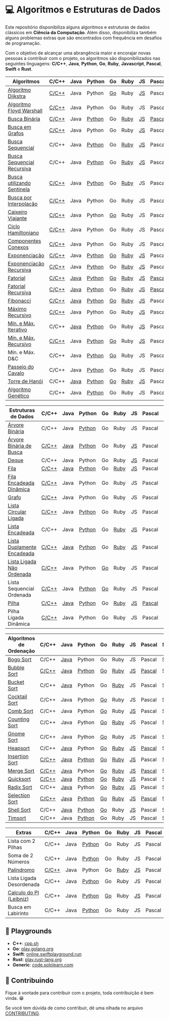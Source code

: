 # :computer: Algoritmos e Estruturas de Dados

Este repositório disponibiliza alguns algoritmos e estruturas de dados clássicos em **Ciência da Computação**. Além disso, disponibiliza também alguns problemas extras que são encontrados com frequência em desafios de programação.

Com o objetivo de alcançar uma abrangência maior e encorajar novas pessoas a contribuir com o projeto, os algoritmos são disponibilizados nas seguintes linguagens: **C/C++**, **Java**, **Python**, **Go**, **Ruby**, **Javascript**, **Pascal**, **Swift** e **Rust**.

| Algoritmos                          | C/C++ | Java | Python | Go | Ruby | JS | Pascal | Swift | Rust |
|-------------------------------------|-------|------|--------|----|------|----|--------|-------|------|
| [Algoritmo Dijkstra][1]                  | [C/C++](./src/c/AlgoritmoDijkstra.c) | Java | Python | [Go](./src/go/dijkstra/dijkstra.go) | Ruby | [JS](src/javascript/AlgoritmoDijkstra.js) | Pascal | Swift | Rust |
| [Algoritmo Floyd Warshall][2]             | [C/C++](./src/c/AlgoritmoFloydWarshall.c) | Java | Python | Go | Ruby | JS |  Pascal | Swift | Rust |
| [Busca Binária][5]                       | [C/C++](./src/c/BinarySearch.cpp) | Java | [Python](./src/python/busca_binaria.py) | Go | [Ruby](./src/ruby/BuscaBinaria.rb) | [JS](./src/javascript/BinarySearch.js) |  [Pascal](./src/pascal/busca-binaria.pas) | Swift | Rust |
| [Busca em Grafos][6]                      | [C/C++](./src/c/BuscaEmGrafo.c) | Java | Python | Go | Ruby | [JS](./src/javascript/GraphSearch.js) | Pascal | Swift | Rust |
| [Busca Sequencial][7]                    | C/C++ | Java | [Python](./src/python/busca_sequencial.py) | Go | [Ruby](./src/ruby/BuscaSequencial.rb) | [JS](./src/javascript/BuscaLinear.js) |  Pascal | Swift | Rust |
| [Busca Sequencial Recursiva][8]          | C/C++ | Java | [Python](./src/python/busca_sequencial_recursiva.py) | Go | [Ruby](src/ruby/Busca_Sequencial_Recursiva.rb) | [JS](./src/javascript/RecursiveLinearSearch.js) |  Pascal | Swift | Rust |
| [Busca utilizando Sentinela][9]          | [C/C++](./src/c/BuscaSentinela.c) | Java | [Python](./src/python/busca_sentinela.py) | Go | [Ruby](./src/ruby/BuscaSentinela.rb) | JS |  Pascal | Swift | Rust |
| [Busca por Interpolação][55]        | [C/C++](./src/c/Interpolation_search.cpp) | Java | Python | Go | Ruby | JS |  Pascal | Swift | Rust |
| [Caixeiro Viajante][10]                   | [C/C++](./src/c/CaixeiroViajante.c) | Java | Python | [Go](./src/go/caixeiroviajante/caixeiroviajante.go) | Ruby | JS |  Pascal | Swift | Rust |
| [Ciclo Hamiltoniano][11]                  | [C/C++](./src/c/CicloHamiltoniano.c) | Java | Python | Go | Ruby | JS |  Pascal | Swift | Rust |
| [Componentes Conexos][12]                 | [C/C++](./src/c/ComponentesConexos.c) | Java | Python | Go | Ruby | JS |  Pascal | Swift | Rust |
| [Exponenciação][13]                       | [C/C++](./src/c/Exponenciacao.c) | Java | [Python](./src/python/exponenciacao.py) | [Go](./src/go/exponenciacao/exponenciacao.go) | [Ruby](./src/ruby/Exponenciacao.rb) | [JS](./src/javascript/Exponentiation.js) |  Pascal | Swift | Rust |
| [Exponenciação Recursiva][14]             | [C/C++](./src/c/ExponenciacaoRecursiva.c) | Java | [Python](./src/python/exponenciacao_recursiva.py) | Go | [Ruby](./src/ruby/ExponenciacaoRecursiva.rb) | [JS](./src/javascript/ExponentiationRecursive.js) |  Pascal | Swift | [Rust](./src/rust/exponentiation_recursive.rs) |
| [Fatorial][15]                            | [C/C++](./src/c/Fatorial.c) | [Java](./src/java/Fatorial.java) | [Python](./src/python/fatorial.py) | [Go](./src/go/fatorial/fatorial.go) | [Ruby](./src/ruby/Fatorial.rb) | [JS](./src/javascript/Factorial.js) |  [Pascal](./src/pascal/fatorial.pas) | Swift | Rust |
| [Fatorial Recursiva][16]                  | [C/C++](./src/c/FatorialRecursiva.c) | [Java](./src/java/FatorialRecursiva.java) | [Python](./src/python/fatorial_recursiva.py) | Go | [Ruby](./src/ruby/Fatorial.rb) | [JS](./src/javascript/FactorialRecursive.js) | [Pascal](src/pascal/fatorial-recusiva.pas) | Swift | [Rust](./src/rust/fatorial_recursiva.rs) |
| [Fibonacci][17]                           | [C/C++](./src/c/Fibonacci.cpp) | [Java](./src/java/Fibonacci.java) | [Python](./src/python/fibonacci.py) | [Go](./src/go/fibonacci/fibonacci.go) | [Ruby](./src/ruby/Fibonacci.rb) | [JS](./src/javascript/Fibonacci.js) | Pascal | [Swift](./src/swift/fibonacci.swift) | [Rust](./src/rust/fibonacci.rs) |
| [Máximo Recursivo][26]                    | [C/C++](./src/c/MaxRecursivo.c) | Java | Python | Go | Ruby | [JS](./src/javascript/MaxRecursive.js) |  Pascal | Swift | Rust |
| [Mín. e Máx. Iterativo][27]           | C/C++ | [Java](./src/java/MaxMinArray.java) | [Python](./src/python/min_max_iterativo.py) | Go | Ruby | [JS](./src/javascript/IterativeMinAndMax.js) | Pascal | Swift | [Rust](./src/rust/min_max_iterativo.rs) |
| [Mín. e Máx. Recursivo][28]           | [C/C++](./src/c/MaxMinRecursivo.c) | Java | [Python](./src/python/maximo_minimo_recursivo.py) | [Go](./src/go/maximominimo/MaximoMinimo.go) | Ruby | [JS](./src/javascript/RecursiveMinAndMax.js) | Pascal | Swift | Rust |
| Mín. e Máx. D&C                       | C/C++ | Java | [Python](./src/python/maximo_recursivo_dc.py) | [Go](./src/go/maximominimo/MaximoMinimo.go) | Ruby | JS | Pascal | Swift | Rust |
| [Passeio do Cavalo][30]                   | C/C++ | Java | [Python](./src/python/passeio_do_cavalo.py) | Go | Ruby | JS |  Pascal | Swift | Rust |
| [Torre de Hanói][33]                      | C/C++ | [Java](./src/java/TorreDeHanoi.java) | [Python](./src/python/torre_de_hanoi.py) | [Go](./src/go/hanoi/hanoi.go) | [Ruby](./src/ruby/Hanoi.rb) | [JS](./src/javascript/TorreDeHanoi.js) | Pascal | Swift | [Rust](./src/rust/torre_hanoi.rs) |
| [Algoritmo Genético][51]                  | C/C++ | Java | [Python](./src/python/genetic_algorithm.py) | Go | Ruby | JS |  Pascal | Swift | Rust |

| Estruturas de Dados                 | C/C++ | Java | Python | Go | Ruby | JS | Pascal | Swift | Rust |
|-------------------------------------|-------|------|--------|----|------|----|--------|-------|------|
| [Árvore Binária][4]                 | C/C++ | Java | [Python](./src/python/binary_tree.py) | Go | Ruby | JS |  Pascal | Swift | Rust |
| [Árvore Binária de Busca][3]        | [C/C++](./src/c/ArvoreBinariaDeBusca.c) | [Java](./src/java/ArvoreDeBuscaBinaria.java) | [Python](./src/python/arvore_binaria_de_busca.py) | Go | Ruby | [JS](./src/javascript/ArvoreDeBuscaBinaria.js) |  Pascal | Swift | Rust |
| [Deque][54]                               | C/C++ | Java | Python | Go | Ruby | [JS](./src/javascript/Deque.js) | Pascal | Swift | [Rust](./src/rust/deque.rs) |
| [Fila][18]                                | [C/C++](./src/c/Fila.c) | [Java](./src/java/Fila.java) | [Python](./src/python/fila.py) | Go | [Ruby](./src/ruby/Fila.rb) | [JS](./src/javascript/Fila.js) |  Pascal | Swift | [Rust](./src/rust/fila.rs) |
| [Fila Encadeada Dinâmica][19]             | [C/C++](./src/c/FilaEncadeadaDinamica.c) | Java | Python | Go | Ruby | JS | Pascal | Swift | Rust |
| [Grafo][20]                               | [C/C++](./src/c/Grafos.c) | Java | Python | Go | Ruby | JS |  Pascal | Swift | Rust |
| [Lista Circular Ligada][52]               | [C/C++](./src/c/ListaCircularLigada.c) | Java | [Python](./src/python/lista_encadeada_circular.py) | Go | Ruby | JS |  Pascal | Swift | Rust |
| [Lista Encadeada][22]                     | C/C++ | Java | [Python](./src/python/lista_encadeada.py) | Go | [Ruby](./src/ruby/Lista_encadeada.rb) | [JS](./src/javascript/ListaSimplesmenteEncadeada.js) |  Pascal | Swift | Rust |
| [Lista Duplamente Encadeada][23]          | [C/C++](./src/c/ListaDuplamenteEncadeada.c) | [Java](./src/java/ListaDuplamenteEncadeada.java) | [Python](./src/python/lista_duplamente_encadeada.py) | Go | [Ruby](./src/ruby/Lista_duplamente_encadeada.rb)| [JS](./src/javascript/ListaDuplamenteEncadeada.js) | Pascal | Swift | Rust |
| [Lista Ligada Não Ordenada][24]           | [C/C++](./src/c/ListaLigadaNaoOrdenada.c) | Java | Python | [Go](src/go/listasequencialnaoordenada/listaSequencialNaoOrdenada.go) | Ruby | JS | Pascal | Swift | Rust |
| Lista Sequencial Ordenada           | [C/C++](./src/c/ListaSequencialOrdenada.c) | Java | [Python](./src/python/lista_sequencial_ordenada.py) | [Go](src/go/listasequencialordenada/listaSequencialOrdenada.go) | Ruby | JS |  Pascal | Swift | Rust |
| [Pilha][31]                               | [C/C++](./src/c/Pilha.c) | [Java](./src/java/Pilha.java) | [Python](./src/python/pilha.py) | Go | [Ruby](./src/ruby/Pilha.rb) | [JS](./src/javascript/Pilha.js) |  [Pascal](./src/pascal/pilha.pas) | Swift | [Rust](./src/rust/pilha.rs) |
| Pilha Ligada Dinâmica               | [C/C++](./src/c/PilhaLigadaDinamica.c) | Java | Python | Go | Ruby | JS |  Pascal | Swift | Rust |

| Algoritmos de Ordenação             | C/C++ | Java | Python | Go | Ruby | JS | Pascal | Swift | Rust |
|-------------------------------------|-------|------|--------|----|------|----|--------|-------|------|
| [Bogo Sort][34]                     | C/C++ | [Java](./src/java/BogoSort.java) | Python | Go | Ruby | JS | Pascal | Swift | Rust |
| [Bubble Sort][35]                         | [C/C++](./src/c/BubbleSort.cpp) | [Java](./src/java/BubbleSort.java) | [Python](./src/python/bubble_sort.py) | [Go](./src/go/bubbleSort/bubbleSort.go) | [Ruby](./src/ruby/bubble_sort.rb) | [JS](./src/javascript/BurbbleSort.js) |  [Pascal](./src/pascal/bubble-sort.pas) | Swift | [Rust](./src/rust/bubble_sort.rs) |
| [Bucket Sort][36]                     | C/C++ | [Java](./src/java/BucketSort.java) | Python | Go | [Ruby](./src/ruby/bucket_sort.rb) | JS | Pascal | Swift | Rust |
| [Cocktail Sort][37]                       | C/C++ | Java | Python | [Go](./src/go/cocktailsort/cocktailsort.go) | Ruby | JS | Pascal | Swift | Rust |
| [Comb Sort][38]                           | C/C++ | Java | Python | [Go](./src/go/combsort/combsort.go) | Ruby | [JS](./src/javascript/CombSort.js) | Pascal | Swift | Rust |
| [Counting Sort][39]                       | C/C++ | Java | Python | [Go](./src/go/countingsort/countingsort.go) | [Ruby](./src/ruby/count_sort.rb) | JS | Pascal | Swift | Rust |
| [Gnome Sort][40]                          | C/C++ | Java | Python | [Go](./src/go/gnomesort/gnomesort.go) | Ruby | JS |  Pascal | Swift | [Rust](./src/rust/gnomesort.rs) |
| [Heapsort][41]                            | C/C++ | [Java](./src/java/HeapSort.java) | Python | [Go](./src/go/heapsort/heapsort.go) | [Ruby](./src/ruby/heap_sort.rb) | [JS](./src/javascript/HeapSort.js) | [Pascal](./src/pascal/heapsort.pas) | Swift | Rust |
| [Insertion Sort][42]                      | [C/C++](./src/c/InsertionSort.cpp) | [Java](./src/java/InsertionSort.java) | [Python](./src/python/insertion_sort.py) | [Go](./src/go/insertionsort/insertionsort.go) | [Ruby](./src/ruby/insertion_sort.rb) | [JS](./src/javascript/InsertionSort.js) |  Pascal | Swift | [Rust](./src/rust/insertion_sort.rs) |
| [Merge Sort][44]                          | [C/C++](./src/c/MergeSort.c) | [Java](./src/java/Mergesort.java) | Python | [Go](./src/go/mergesort/mergesort.go) | [Ruby](./src/ruby/merge_sort.rb) | [JS](./src/javascript/MergeSort.js) | [Pascal](./src/pascal/mergesort.pas) | Swift | Rust |
| [Quicksort][45]                           | [C/C++](./src/c/QuickSort.cpp) | [Java](./src/java/Quicksort.java) | [Python](./src/python/quick_sort.py) | [Go](./src/go/quicksort/quicksort.go) | [Ruby](./src/ruby/quick_sort.rb) | [JS](./src/javascript/QuickSort.js) |  Pascal | Swift | Rust |
| [Radix Sort][46]                          | C/C++ | [Java](./src/java/RadixSort.java) | Python | [Go](./src/go/radixsort/radixsort.go) | [Ruby](./src/ruby/radix_sort.rb) | [JS](./src/javascript/RadixSort.js) | Pascal | Swift | Rust |
| [Selection Sort][47]                      | [C/C++](./src/c/SelectionSort.cpp) | [Java](./src/java/SelectionSort.java) | [Python](./src/python/selection_sort.py) | [Go](./src/go/selectionsort/selectionsort.go) | [Ruby](./src/ruby/selection_sort.rb) | [JS](./src/javascript/SelectionSort.js) | [Pascal](./src/pascal/selectsort.pas) | Swift | Rust |
| [Shell Sort][48]                          | C/C++ | [Java](./src/java/ShellSort.java) | [Python](./src/python/shell_sort.py) | [Go](./src/go/shellsort/shellsort.go) | Ruby | [JS](./src/javascript/ShellSort.js) |  Pascal | Swift | Rust |
| [Timsort][53]                             | C/C++ | Java | [Python](./src/python/tim_sort.py) | Go | Ruby | JS | Pascal | Swift | Rust |

| Extras                              | C/C++ | Java | Python | Go | Ruby | JS | Pascal | Swift | Rust |
|-------------------------------------|-------|------|--------|----|------|----|--------|-------|------|
| Lista com 2 Pilhas                  | C/C++ | Java | [Python](./src/python/lista_com_pilhas.py) | Go | Ruby | JS | Pascal | Swift | Rust |
| Soma de 2 Números                   | C/C++ | Java | [Python](./src/python/soma_dois_numeros.py) | Go | Ruby | JS | Pascal | Swift | Rust |
| [Palíndromo][49]                    | [C/C++](./src/c/Palindromo.c) | Java | Python | Go | [Ruby](./src/ruby/Palindromo.rb) | [JS](./src/javascript/Palindromo.js) | Pascal | [Swift](./src/swift/palindromo.swift) | [Rust](./src/rust/palindromo.rs) |
| Lista Ligada Desordenada            | C/C++ | Java | [Python](./src/python/lista_encadeada_desordenada.py) | Go | Ruby | JS | Pascal | Swift | Rust |
| [Calculo do PI (Leibniz)][50]       | C/C++ | Java | [Python](./src/python/calculate_pi.py) | [Go](./src/go/calculatepi/calculatepi.go) | Ruby | [JS](./src/javascript/calculate_pi.js) | Pascal | Swift | [Rust](./src/rust/calculate_pi.rs) |
| Busca em Labirinto                  | C/C++ | Java | [Python](./src/python/busca_em_labirinto.py) | Go | Ruby | JS | Pascal | Swift | Rust |

## :ferris_wheel: Playgrounds

- **C++**: [cpp.sh][60]
- **Go**: [play.golang.org][56]
- **Swift**: [online.swiftplayground.run][57]
- **Rust**: [play.rust-lang.org][58]
- **Generic**: [code.sololearn.com][59]

## :dancers: Contribuindo

Fique à vontade para contribuir com o projeto, toda contribuição é bem vinda. :grin:

Se você tem dúvida de como contribuir, dê uma olhada no arquivo [CONTRIBUTING](CONTRIBUTING.md).

[1]: https://pt.wikipedia.org/wiki/Algoritmo_de_Dijkstra
[2]: https://pt.wikipedia.org/wiki/Algoritmo_de_Floyd-Warshall
[3]: https://pt.wikipedia.org/wiki/%C3%81rvore_bin%C3%A1ria_de_busca
[4]: https://pt.wikipedia.org/wiki/%C3%81rvore_bin%C3%A1ria
[5]: https://pt.wikipedia.org/wiki/Pesquisa_bin%C3%A1ria
[6]: https://www.inf.ufsc.br/grafos/represen/busca.html
[7]: https://pt.wikipedia.org/wiki/Busca_linear
[8]: https://pt.wikipedia.org/wiki/Busca_linear
[9]: https://updatedcode.wordpress.com/2015/06/16/busca-sequencial-com-sentinela/
[10]: https://pt.wikipedia.org/wiki/Problema_do_caixeiro-viajante
[11]: https://pt.wikipedia.org/wiki/Caminho_hamiltoniano
[12]: https://www.ime.usp.br/~pf/algoritmos_para_grafos/aulas/components.html
[13]: https://pt.wikipedia.org/wiki/Exponencia%C3%A7%C3%A3o
[14]: https://pt.wikipedia.org/wiki/Exponencia%C3%A7%C3%A3o
[15]: https://pt.wikipedia.org/wiki/Fatorial
[16]: https://pt.wikipedia.org/wiki/Fatorial
[17]: https://pt.wikipedia.org/wiki/Sequ%C3%AAncia_de_Fibonacci
[18]: https://pt.wikipedia.org/wiki/FIFO
[19]: https://www.ime.usp.br/~pf/algoritmos/aulas/lista.html
[20]: https://pt.wikipedia.org/wiki/Teoria_dos_grafos
[22]: https://pt.wikipedia.org/wiki/Lista_ligada
[23]: https://pt.wikipedia.org/wiki/Lista_duplamente_ligada
[24]: https://www.ime.usp.br/~pf/algoritmos/aulas/lista.html
[26]: https://www.ime.usp.br/~pf/algoritmos/aulas/recu.html
[27]: https://www.ime.usp.br/~pf/algoritmos/aulas/recu.html
[28]: https://www.ime.usp.br/~pf/algoritmos/aulas/recu.html
[30]: https://pt.wikipedia.org/wiki/Problema_do_cavalo
[31]: https://pt.wikipedia.org/wiki/LIFO
[33]: https://pt.wikipedia.org/wiki/Torre_de_Han%C3%B3i
[34]: https://pt.wikipedia.org/wiki/Bogosort
[35]: https://pt.wikipedia.org/wiki/Bubble_sort
[36]: https://pt.wikipedia.org/wiki/Bucket_sort
[37]: https://pt.wikipedia.org/wiki/Cocktail_sort
[38]: https://pt.wikipedia.org/wiki/Comb_sort
[39]: https://pt.wikipedia.org/wiki/Counting_sort
[40]: https://pt.wikipedia.org/wiki/Gnome_sort
[41]: https://pt.wikipedia.org/wiki/Heapsort
[42]: https://pt.wikipedia.org/wiki/Insertion_sort
[44]: https://pt.wikipedia.org/wiki/Merge_sort
[45]: https://pt.wikipedia.org/wiki/Quicksort
[46]: https://pt.wikipedia.org/wiki/Radix_sort
[47]: https://pt.wikipedia.org/wiki/Selection_sort
[48]: https://pt.wikipedia.org/wiki/Shell_sort
[49]: https://pt.wikipedia.org/wiki/Pal%C3%ADndromo
[50]: https://pt.wikipedia.org/wiki/F%C3%B3rmula_de_Leibniz_para_%CF%80
[51]: https://pt.wikipedia.org/wiki/Algoritmo_gen%C3%A9tico
[52]: https://www.youtube.com/watch?v=bxwIm3F6aaQ
[53]: https://en.wikipedia.org/wiki/Timsort
[54]: https://pt.wikipedia.org/wiki/Deque_(estruturas_de_dados)
[55]: https://en.wikipedia.org/wiki/Interpolation_search
[56]: https://play.golang.org
[57]: http://online.swiftplayground.run
[58]: https://play.rust-lang.org
[59]: https://code.sololearn.com
[60]: http://cpp.sh/
